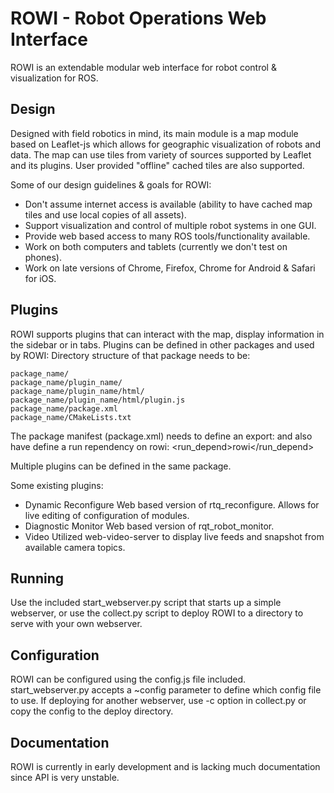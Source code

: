ROWI - Robot Operations Web Interface
=====================================

ROWI is an extendable modular web interface for robot control & visualization for ROS.

## Design

Designed with field robotics in mind, its main module is a map module based on Leaflet-js which allows for geographic visualization of robots and data. The map can use tiles from variety of sources supported by Leaflet and its plugins. User provided "offline" cached tiles are also supported.

Some of our design guidelines & goals for ROWI:
+ Don't assume internet access is available (ability to have cached map tiles and use local copies of all assets).
+ Support visualization and control of multiple robot systems in one GUI.
+ Provide web based access to many ROS tools/functionality available.
+ Work on both computers and tablets (currently we don't test on phones).
+ Work on late versions of Chrome, Firefox, Chrome for Android & Safari for iOS.

## Plugins

ROWI supports plugins that can interact with the map, display information in the sidebar or in tabs.
Plugins can be defined in other packages and used by ROWI:
Directory structure of that package needs to be:

    package_name/
    package_name/plugin_name/
    package_name/plugin_name/html/
    package_name/plugin_name/html/plugin.js
    package_name/package.xml
    package_name/CMakeLists.txt

The package manifest (package.xml) needs to define an export:
    <export>
      <rowi plugin="plugin_name" />
    </export>
and also have define a run rependency on rowi:
    <run_depend>rowi</run_depend>

Multiple plugins can be defined in the same package.

Some existing plugins:
+ Dynamic Reconfigure
   Web based version of rtq_reconfigure. Allows for live editing of configuration of modules.
+ Diagnostic Monitor
   Web based version of rqt_robot_monitor.
+ Video
   Utilized web-video-server to display live feeds and snapshot from available camera topics.


## Running

Use the included start_webserver.py script that starts up a simple webserver, or use the collect.py script to deploy ROWI to a directory to serve with your own webserver.


## Configuration

ROWI can be configured using the config.js file included. start_webserver.py accepts a ~config parameter to define which config file to use. If deploying for another webserver, use -c option in collect.py or copy the config to the deploy directory.

## Documentation

ROWI is currently in early development and is lacking much documentation since API is very unstable.
